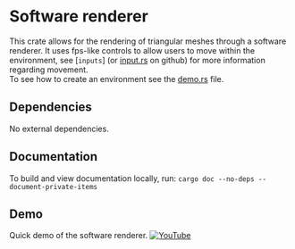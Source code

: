 # Software renderer

This crate allows for the rendering of triangular meshes through a software renderer. It uses fps-like controls to allow users to move within the environment, see [`inputs`] (or [input.rs](https://github.com/LouisBouch/3DSoftwareRenderer/blob/main/src/inputs.rs) on github) for more information regarding movement.  
To see how to create an environment  see the [demo.rs](https://github.com/LouisBouch/3DSoftwareRenderer/blob/main/src/bin/demo.rs) file.


## Dependencies

No external dependencies.


## Documentation

To build and view documentation locally, run: ```cargo doc --no-deps --document-private-items```  


## Demo
Quick demo of the software renderer.
[![YouTube](https://i.ytimg.com/vi/0UkRbKPa0mg/maxresdefault.jpg?sqp=-oaymwEmCIAKENAF8quKqQMa8AEB-AHYCYAC0AWKAgwIABABGGQgZChkMA8=&rs=AOn4CLBrGmMxIkpknoLA_Qrx2ZkIq5Krkg)](https://youtu.be/0UkRbKPa0mg?si=xyOxwWrvKmOm97oq)
